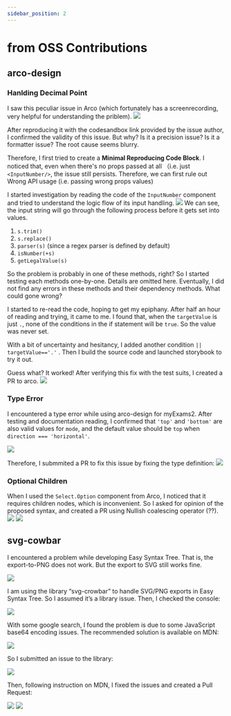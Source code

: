 ```yaml
---
sidebar_position: 2
---
```


# from OSS Contributions

## arco-design

### Hanlding Decimal Point
I saw this peculiar issue in Arco (which fortunately has a screenrecording, very helpful for understanding the priblem). 
![](https://i.imgur.com/rcBN1FR.png)

After reproducing it with the codesandbox link provided by the issue author, I confirmed the validity of this issue. But why?  Is it a precision issue? Is it a formatter issue? The root cause seems blurry. 

Therefore, I first tried to create a **Minimal Reproducing Code Block**. I noticed that, even when there's no props passed at all （i.e. just ` <InputNumber/>`, the issue still persists. Therefore, we can first rule out Wrong API usage (i.e. passing wrong props values)


I started investigation by reading the code of the `InputNumber` component and tried to understand the logic flow of its input handling.
![](https://i.imgur.com/dZc1hqX.png)
We can see, the input string will go through the following process before it gets set into values.

1. `s.trim()`
2. `s.replace()`
3. `parser(s)` (since a regex parser is defined by default)
4. `isNumber(+s)`
5. `getLegalValue(s)`

So the problem is probably in one of these methods, right? So I started testing each methods one-by-one. Details are omitted here. Eventually, I did not find any errors in these methods and their dependency methods. What could gone wrong?

I started to re-read the code, hoping to get my epiphany. After half an hour of reading and trying, it came to me. I found that, when the `targetValue` is just `.`, none of the conditions in the if statement will be `true`.  So the value was never set.

With a bit of uncertainty and hesitancy, I added another condition `|| targetValue=='.'` . Then I build the source code and launched storybook to try it out. 

Guess what? It worked! After verifying this fix with the test suits, I created a PR to arco.
![](https://i.imgur.com/LOUndqa.png)




### Type Error

I encountered a type error while using arco-design for myExams2. After testing and documentation reading, I confirmed that `'top'` and `'bottom'` are also valid values for `mode`, and the default value should be `top` when `direction === 'horizontal'`.

![](https://i.imgur.com/hGyNA1g.png)

Therefore, I submmited a PR to fix this issue by fixing the type definition:
![](https://i.imgur.com/A9lnQCz.png)

### Optional Children
When I used the `Select.Option` component from Arco, I noticed that it requires children nodes, which is inconvenient. So I asked for opinion of the proposed syntax, and created a PR using Nullish coalescing operator (??).
![](https://i.imgur.com/ReXqvHz.png)
![](https://i.imgur.com/ZZ8sxx3.png)




## svg-cowbar
I encountered a problem while developing Easy Syntax Tree. That is, the export-to-PNG does not work. But the export to SVG still works fine.

![](https://i.imgur.com/UKi6U9g.png)

I am using the library “svg-crowbar” to handle SVG/PNG exports in Easy Syntax Tree. So I assumed it’s a library issue. Then, I checked the console:

![](https://i.imgur.com/hcW9ACJ.png)

With some google search, I found the problem is due to some JavaScript base64 encoding issues. The recommended solution is available on MDN:

![](https://i.imgur.com/nYWpAfP.png)

So I submitted an issue to the library:

![](https://i.imgur.com/x3SCSkA.png)

Then, following instruction on MDN, I fixed the issues and created a Pull Request:

![](https://i.imgur.com/Reos4wy.png)
![](https://i.imgur.com/7TIU9Qv.png)
